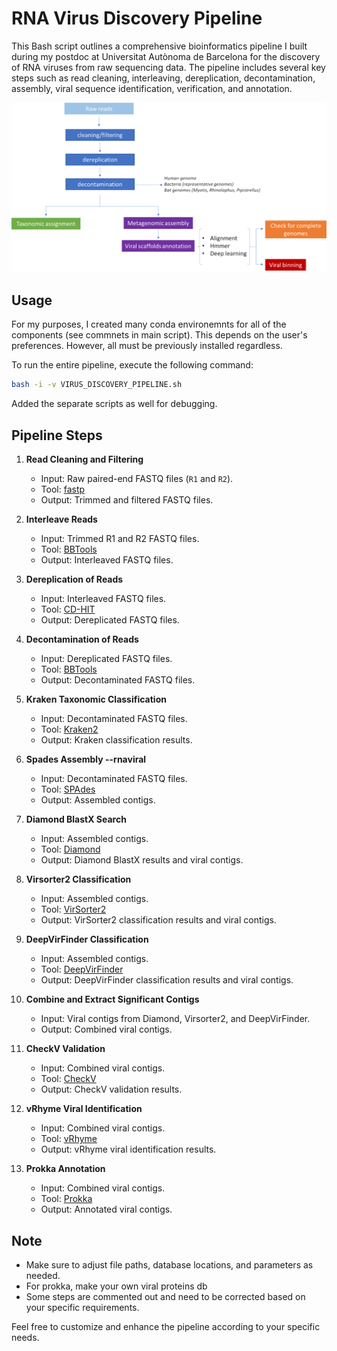 # RNA Virus Discovery Pipeline

This Bash script outlines a comprehensive bioinformatics pipeline I built during my postdoc at Universitat Autònoma de Barcelona for the discovery of RNA viruses from raw sequencing data. The pipeline includes several key steps such as read cleaning, interleaving, dereplication, decontamination, assembly, viral sequence identification, verification, and annotation.

![viral_pipe](https://github.com/manuelgug/RNA_Virus_Discovery_Pipeline/blob/main/img/viral_pipe.png)

## Usage

For my purposes, I created many conda environemnts for all of the components (see commnets in main script). This depends on the user's preferences. However, all must be previously installed regardless.

To run the entire pipeline, execute the following command:

```bash
bash -i -v VIRUS_DISCOVERY_PIPELINE.sh
```
Added the separate scripts as well for debugging.

## Pipeline Steps

1. **Read Cleaning and Filtering**
   - Input: Raw paired-end FASTQ files (`R1` and `R2`).
   - Tool: [fastp](https://github.com/OpenGene/fastp)
   - Output: Trimmed and filtered FASTQ files.

2. **Interleave Reads**
   - Input: Trimmed R1 and R2 FASTQ files.
   - Tool: [BBTools](https://jgi.doe.gov/data-and-tools/bbtools/bb-tools-user-guide/)
   - Output: Interleaved FASTQ files.

3. **Dereplication of Reads**
   - Input: Interleaved FASTQ files.
   - Tool: [CD-HIT](http://weizhongli-lab.org/cd-hit/)
   - Output: Dereplicated FASTQ files.

4. **Decontamination of Reads**
   - Input: Dereplicated FASTQ files.
   - Tool: [BBTools](https://jgi.doe.gov/data-and-tools/bbtools/bb-tools-user-guide/)
   - Output: Decontaminated FASTQ files.

5. **Kraken Taxonomic Classification**
   - Input: Decontaminated FASTQ files.
   - Tool: [Kraken2](https://ccb.jhu.edu/software/kraken2/)
   - Output: Kraken classification results.

6. **Spades Assembly --rnaviral**
   - Input: Decontaminated FASTQ files.
   - Tool: [SPAdes](http://cab.spbu.ru/software/spades/)
   - Output: Assembled contigs.

7. **Diamond BlastX Search**
   - Input: Assembled contigs.
   - Tool: [Diamond](https://github.com/bbuchfink/diamond)
   - Output: Diamond BlastX results and viral contigs.

8. **Virsorter2 Classification**
   - Input: Assembled contigs.
   - Tool: [VirSorter2](https://github.com/jiarong/VirSorter2)
   - Output: VirSorter2 classification results and viral contigs.

9. **DeepVirFinder Classification**
   - Input: Assembled contigs.
   - Tool: [DeepVirFinder](https://github.com/jessieren/DeepVirFinder)
   - Output: DeepVirFinder classification results and viral contigs.

10. **Combine and Extract Significant Contigs**
    - Input: Viral contigs from Diamond, Virsorter2, and DeepVirFinder.
    - Output: Combined viral contigs.

11. **CheckV Validation**
    - Input: Combined viral contigs.
    - Tool: [CheckV](https://github.com/BigDataBiology/CheckV)
    - Output: CheckV validation results.

12. **vRhyme Viral Identification**
    - Input: Combined viral contigs.
    - Tool: [vRhyme](https://github.com/Gabaldonlab/vRhyme)
    - Output: vRhyme viral identification results.

13. **Prokka Annotation**
    - Input: Combined viral contigs.
    - Tool: [Prokka](https://github.com/tseemann/prokka)
    - Output: Annotated viral contigs.

## Note
- Make sure to adjust file paths, database locations, and parameters as needed.
- For prokka, make your own viral proteins db
- Some steps are commented out and need to be corrected based on your specific requirements.

Feel free to customize and enhance the pipeline according to your specific needs.
